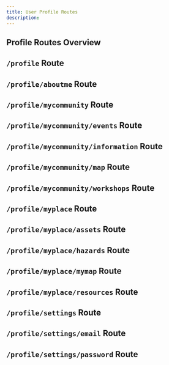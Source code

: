 ```yaml
---
title: User Profile Routes
description: 
---
```


## Profile Routes Overview

## `/profile` Route

## `/profile/aboutme` Route

## `/profile/mycommunity` Route

## `/profile/mycommunity/events` Route

## `/profile/mycommunity/information` Route

## `/profile/mycommunity/map` Route

## `/profile/mycommunity/workshops` Route

## `/profile/myplace` Route

## `/profile/myplace/assets` Route

## `/profile/myplace/hazards` Route

## `/profile/myplace/mymap` Route

## `/profile/myplace/resources` Route

## `/profile/settings` Route

## `/profile/settings/email` Route

## `/profile/settings/password` Route
